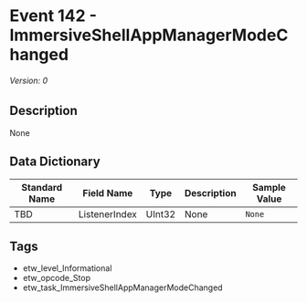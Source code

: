 # Event 142 - ImmersiveShellAppManagerModeChanged
###### Version: 0

## Description
None

## Data Dictionary
|Standard Name|Field Name|Type|Description|Sample Value|
|---|---|---|---|---|
|TBD|ListenerIndex|UInt32|None|`None`|

## Tags
* etw_level_Informational
* etw_opcode_Stop
* etw_task_ImmersiveShellAppManagerModeChanged